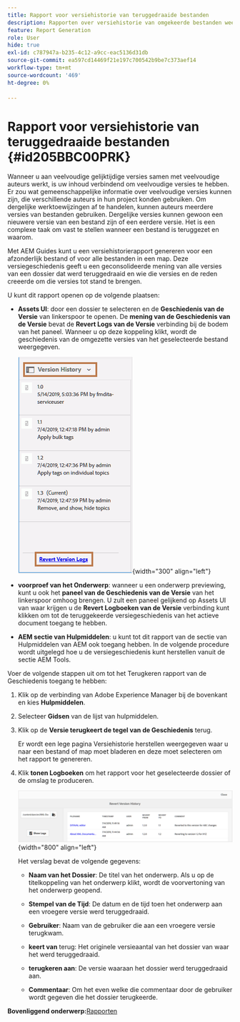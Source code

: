 ```yaml
---
title: Rapport voor versiehistorie van teruggedraaide bestanden
description: Rapporten over versiehistorie van omgekeerde bestanden weergeven in AEM Guides. Leer hoe u versielogboeken kunt terugkeren vanuit de gebruikersinterface van Assets, de voorvertoning van onderwerpen en de gereedschapsselectie van AEM's.
feature: Report Generation
role: User
hide: true
exl-id: c787947a-b235-4c12-a9cc-eac5136d31db
source-git-commit: ea597cd14469f21e197c700542b9be7c373aef14
workflow-type: tm+mt
source-wordcount: '469'
ht-degree: 0%

---
```


# Rapport voor versiehistorie van teruggedraaide bestanden {#id205BBC00PRK}

Wanneer u aan veelvoudige gelijktijdige versies samen met veelvoudige auteurs werkt, is uw inhoud verbindend om veelvoudige versies te hebben. Er zou wat gemeenschappelijke informatie over veelvoudige versies kunnen zijn, die verschillende auteurs in hun project konden gebruiken. Om dergelijke werktoewijzingen af te handelen, kunnen auteurs meerdere versies van bestanden gebruiken. Dergelijke versies kunnen gewoon een nieuwere versie van een bestand zijn of een eerdere versie. Het is een complexe taak om vast te stellen wanneer een bestand is teruggezet en waarom.

Met AEM Guides kunt u een versiehistorierapport genereren voor een afzonderlijk bestand of voor alle bestanden in een map. Deze versiegeschiedenis geeft u een geconsolideerde mening van alle versies van een dossier dat werd teruggedraaid en wie die versies en de reden creeerde om die versies tot stand te brengen.

U kunt dit rapport openen op de volgende plaatsen:

- **Assets UI**: door een dossier te selecteren en de **Geschiedenis van de Versie** van linkerspoor te openen. De **mening van de Geschiedenis van de Versie** bevat de **Revert Logs van de Versie** verbinding bij de bodem van het paneel. Wanneer u op deze koppeling klikt, wordt de geschiedenis van de omgezette versies van het geselecteerde bestand weergegeven.

  ![](images/revert-log-from-assets-ui.png){width="300" align="left"}

- **voorproef van het Onderwerp**: wanneer u een onderwerp previewing, kunt u ook het **paneel van de Geschiedenis van de Versie** van het linkerspoor omhoog brengen. U zult een paneel gelijkend op Assets UI van waar krijgen u de **Revert Logboeken van de Versie** verbinding kunt klikken om tot de teruggekeerde versiegeschiedenis van het actieve document toegang te hebben.

- **AEM sectie van Hulpmiddelen**: u kunt tot dit rapport van de sectie van Hulpmiddelen van AEM ook toegang hebben. In de volgende procedure wordt uitgelegd hoe u de versiegeschiedenis kunt herstellen vanuit de sectie AEM Tools.


Voer de volgende stappen uit om tot het Terugkeren rapport van de Geschiedenis toegang te hebben:

1. Klik op de verbinding van Adobe Experience Manager bij de bovenkant en kies **Hulpmiddelen**.

1. Selecteer **Gidsen** van de lijst van hulpmiddelen.

1. Klik op de **Versie terugkeert de tegel van de Geschiedenis** terug.

   Er wordt een lege pagina Versiehistorie herstellen weergegeven waar u naar een bestand of map moet bladeren en deze moet selecteren om het rapport te genereren.

1. Klik **tonen Logboeken** om het rapport voor het geselecteerde dossier of de omslag te produceren.

   ![](images/revert-version-history-report.png){width="800" align="left"}

   Het verslag bevat de volgende gegevens:

   - **Naam van het Dossier**: De titel van het onderwerp. Als u op de titelkoppeling van het onderwerp klikt, wordt de voorvertoning van het onderwerp geopend.

   - **Stempel van de Tijd**: De datum en de tijd toen het onderwerp aan een vroegere versie werd teruggedraaid.

   - **Gebruiker**: Naam van de gebruiker die aan een vroegere versie terugkwam.

   - **keert van** terug: Het originele versieaantal van het dossier van waar het werd teruggedraaid.

   - **terugkeren aan**: De versie waaraan het dossier werd teruggedraaid aan.

   - **Commentaar**: Om het even welke die commentaar door de gebruiker wordt gegeven die het dossier terugkeerde.


**Bovenliggend onderwerp:**&#x200B;[ Rapporten ](reports-intro.md)
